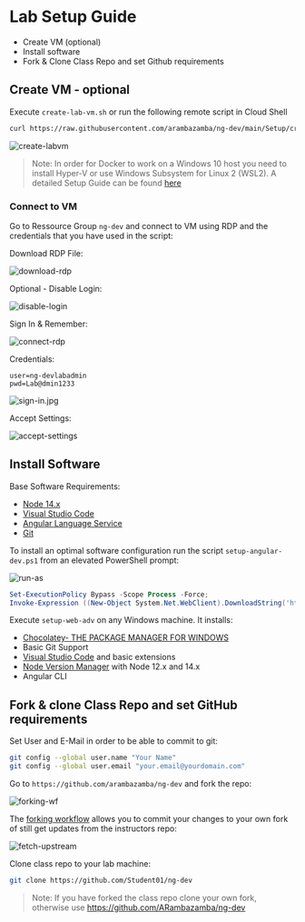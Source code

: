 # Lab Setup Guide

- Create VM (optional)
- Install software
- Fork & Clone Class Repo and set Github requirements

## Create VM - optional

Execute `create-lab-vm.sh` or run the following remote script in Cloud Shell

```bash
curl https://raw.githubusercontent.com/arambazamba/ng-dev/main/Setup/create-lab-vm.sh | bash
```

![create-labvm](_images/create-lab-vm.jpg)

> Note: In order for Docker to work on a Windows 10 host you need to install Hyper-V or use Windows Subsystem for Linux 2 (WSL2). A detailed Setup Guide can be found [here](https://github.com/ARambazamba/ClassSetup)

### Connect to VM

Go to Ressource Group `ng-dev` and connect to VM using RDP and the credentials that you have used in the script:

Download RDP File:

![download-rdp](_images/download-rdp.jpg)

Optional - Disable Login:

![disable-login](_images/disable-login.jpg)

Sign In & Remember:

![connect-rdp](_images/trust-vm.jpg)

Credentials:

```
user=ng-devlabadmin
pwd=Lab@dmin1233
```

![sign-in.jpg](_images/sign-in.jpg)

Accept Settings:

![accept-settings](_images/accept-settings.jpg)

## Install Software

Base Software Requirements:

- [Node 14.x](https://nodejs.org/download/release/v14.18.0/)
- [Visual Studio Code](https://code.visualstudio.com/)
- [Angular Language Service](https://marketplace.visualstudio.com/items?itemName=Angular.ng-template)
- [Git](https://git-scm.com/downloads)

To install an optimal software configuration run the script `setup-angular-dev.ps1` from an elevated PowerShell prompt:

![run-as](_images/run-as.jpg)

```powershell
Set-ExecutionPolicy Bypass -Scope Process -Force;
Invoke-Expression ((New-Object System.Net.WebClient).DownloadString('https://raw.githubusercontent.com/arambazamba/ng-dev/main/Setup/setup-web-adv.ps1'))
```

Execute `setup-web-adv` on any Windows machine. It installs:

- [Chocolatey- THE PACKAGE MANAGER FOR WINDOWS](https://chocolatey.org/)
- Basic Git Support
- [Visual Studio Code](https://code.visualstudio.com/) and basic extensions
- [Node Version Manager](https://github.com/coreybutler/nvm-windows) with Node 12.x and 14.x
- Angular CLI

## Fork & clone Class Repo and set GitHub requirements

Set User and E-Mail in order to be able to commit to git:

```bash
git config --global user.name "Your Name"
git config --global user.email "your.email@yourdomain.com"
```

Go to `https://github.com/arambazamba/ng-dev` and fork the repo:

![forking-wf](_images/fork.jpg)

The [forking workflow](https://www.atlassian.com/git/tutorials/comparing-workflows/forking-workflow) allows you to commit your changes to your own fork of still get updates from the instructors repo:

![fetch-upstream](_images/fetch-upstream.png)

Clone class repo to your lab machine:

```bash
git clone https://github.com/Student01/ng-dev
```

> Note: If you have forked the class repo clone your own fork, otherwise use https://github.com/ARambazamba/ng-dev


